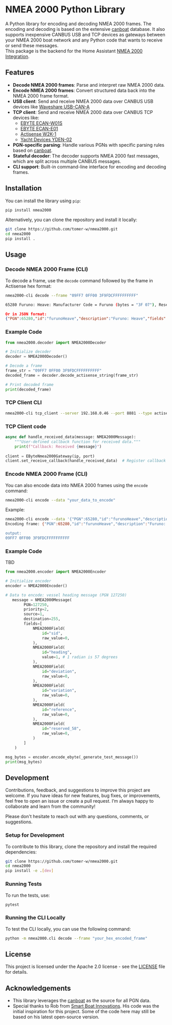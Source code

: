 
# NMEA 2000 Python Library

A Python library for encoding and decoding NMEA 2000 frames. The encoding and decoding is based on the extensive [canboat](https://canboat.github.io/canboat/canboat.html) database. It also supports inexpensive CANBUS USB and TCP devices as gateways between your NMEA 2000 boat network and any Python code that wants to receive or send these messages.  
This package is the backend for the Home Assistant [NMEA 2000 Integration](https://github.com/tomer-w/ha-nmea2000).

## Features

- **Decode NMEA 2000 frames**: Parse and interpret raw NMEA 2000 data.
- **Encode NMEA 2000 frames**: Convert structured data back into the NMEA 2000 frame format.
- **USB client**: Send and receive NMEA 2000 data over CANBUS USB devices like [Waveshare USB-CAN-A](https://www.waveshare.com/wiki/USB-CAN-A)
- **TCP client**: Send and receive NMEA 2000 data over CANBUS TCP devices like:
     - [EBYTE ECAN-W01S](https://www.cdebyte.com/products/ECAN-W01S)
     - [EBYTE ECAN-E01](https://www.cdebyte.com/products/ECAN-E01)
     - [Actisense W2K-1](https://actisense.com/products/w2k-1-nmea-2000-wifi-gateway/)
     - [Yacht Devices YDEN-02](https://yachtdevicesus.com/products/nmea-2000-ethernet-gateway-yden-02)
- **PGN-specific parsing**: Handle various PGNs with specific parsing rules based on [canboat](https://canboat.github.io/canboat/canboat.html).
- **Stateful decoder**: The decoder supports NMEA 2000 fast messages, which are split across multiple CANBUS messages.
- **CLI support**: Built-in command-line interface for encoding and decoding frames.

## Installation

You can install the library using `pip`:

```bash
pip install nmea2000
```

Alternatively, you can clone the repository and install it locally:

```bash
git clone https://github.com/tomer-w/nmea2000.git
cd nmea2000
pip install .
```

## Usage

### Decode NMEA 2000 Frame (CLI)

To decode a frame, use the `decode` command followed by the frame in Actisense hex format:

```bash
nmea2000-cli decode --frame "09FF7 0FF00 3F9FDCFFFFFFFFFF"

65280 Furuno: Heave: Manufacturer Code = Furuno (bytes = "3F 07"), Reserved = 3 (bytes = "03"), Industry Code = Marine (bytes = "04"), Heave = -0.036000000000000004 (bytes = "DC"), Reserved = 65535 (bytes = "FF FF 00")
```
```json
Or in JSON format:
{"PGN":65280,"id":"furunoHeave","description":"Furuno: Heave","fields":[{"id":"manufacturer_code","name":"Manufacturer Code","description":"Furuno","unit_of_measurement":"","value":"Furuno","raw_value":1855},{"id":"reserved_11","name":"Reserved","description":"","unit_of_measurement":"","value":3,"raw_value":3},{"id":"industry_code","name":"Industry Code","description":"Marine Industry","unit_of_measurement":"","value":"Marine","raw_value":4},{"id":"heave","name":"Heave","description":"","unit_of_measurement":"m","value":-0.036000000000000004,"raw_value":-36},{"id":"reserved_48","name":"Reserved","description":"","unit_of_measurement":"","value":65535,"raw_value":65535}],"source":9,"destination":255,"priority":7}

```

### Example Code

```python
from nmea2000.decoder import NMEA2000Decoder

# Initialize decoder
decoder = NMEA2000Decoder()

# Decode a frame
frame_str = "09FF7 0FF00 3F9FDCFFFFFFFFFF"
decoded_frame = decoder.decode_actisense_string(frame_str)

# Print decoded frame
print(decoded_frame)
```

### TCP Client CLI

```bash
nmea2000-cli tcp_client --server 192.168.0.46 --port 8881 --type actisense
```

### TCP Client code

```python
async def handle_received_data(message: NMEA2000Message):
    """User-defined callback function for received data."""
    print(f"Callback: Received {message}")
    
client = EByteNmea2000Gateway(ip, port)
client.set_receive_callback(handle_received_data)  # Register callback
```

### Encode NMEA 2000 Frame (CLI)
You can also encode data into NMEA 2000 frames using the `encode` command:

```bash
nmea2000-cli encode --data "your_data_to_encode"
``` 


Example:
```bash
nmea2000-cli encode --data '{"PGN":65280,"id":"furunoHeave","description":"Furuno: Heave","fields":[{"id":"manufacturer_code","name":"Manufacturer Code","description":"Furuno","unit_of_measurement":"","value":"Furuno","raw_value":1855},{"id":"reserved_11","name":"Reserved","description":"","unit_of_measurement":"","value":3,"raw_value":3},{"id":"industry_code","name":"Industry Code","description":"Marine Industry","unit_of_measurement":"","value":"Marine","raw_value":4},{"id":"heave","name":"Heave","description":"","unit_of_measurement":"m","value":-0.036000000000000004,"raw_value":-36},{"id":"reserved_48","name":"Reserved","description":"","unit_of_measurement":"","value":65535,"raw_value":65535}],"source":9,"destination":255,"priority":7}'
Encoding frame: {"PGN":65280,"id":"furunoHeave","description":"Furuno: Heave","fields":[{"id":"manufacturer_code","name":"Manufacturer Code","description":"Furuno","unit_of_measurement":"","value":"Furuno","raw_value":1855},{"id":"reserved_11","name":"Reserved","description":"","unit_of_measurement":"","value":3,"raw_value":3},{"id":"industry_code","name":"Industry Code","description":"Marine Industry","unit_of_measurement":"","value":"Marine","raw_value":4},{"id":"heave","name":"Heave","description":"","unit_of_measurement":"m","value":-0.036000000000000004,"raw_value":-36},{"id":"reserved_48","name":"Reserved","description":"","unit_of_measurement":"","value":65535,"raw_value":65535}],"source":9,"destination":255,"priority":7}'

output:
09FF7 0FF00 3F9FDCFFFFFFFFFF
```



### Example Code
TBD
```python
from nmea2000.encoder import NMEA2000Encoder

# Initialize encoder
encoder = NMEA2000Encoder()

# Data to encode: vessel heading message (PGN 127250)
   message = NMEA2000Message(
        PGN=127250,
        priority=2,
        source=1,
        destination=255,
        fields=[
            NMEA2000Field(
                id="sid",
                raw_value=0,
            ),
            NMEA2000Field(
                id="heading",
                value=1, # 1 radian is 57 degrees
            ),
            NMEA2000Field(
                id="deviation",
                raw_value=0,
            ),
            NMEA2000Field(
                id="variation",
                raw_value=0,
            ),
            NMEA2000Field(
                id="reference",
                raw_value=0,
            ),
            NMEA2000Field(
                id="reserved_58",
                raw_value=0,
            )
        ]
    )

msg_bytes = encoder.encode_ebyte(_generate_test_message())
print(msg_bytes)
```

## Development

Contributions, feedback, and suggestions to improve this project are welcome. If you have ideas for new features, bug fixes, or improvements, feel free to open an issue or create a pull request. I’m always happy to collaborate and learn from the community!

Please don't hesitate to reach out with any questions, comments, or suggestions.

### Setup for Development

To contribute to this library, clone the repository and install the required dependencies:

```bash
git clone https://github.com/tomer-w/nmea2000.git
cd nmea2000
pip install -e .[dev]
```

### Running Tests

To run the tests, use:

```bash
pytest
```

### Running the CLI Locally

To test the CLI locally, you can use the following command:

```bash
python -m nmea2000.cli decode --frame "your_hex_encoded_frame"
```

## License

This project is licensed under the Apache 2.0 license - see the [LICENSE](LICENSE) file for details.

## Acknowledgements

- This library leverages the [canboat](https://github.com/canboat/canboat) as the source for all PGN data.
- Special thanks to Rob from [Smart Boat Innovations](https://github.com/SmartBoatInnovations/). His code was the initial inspiration for this project. Some of the code here may still be based on his latest open-source version.

